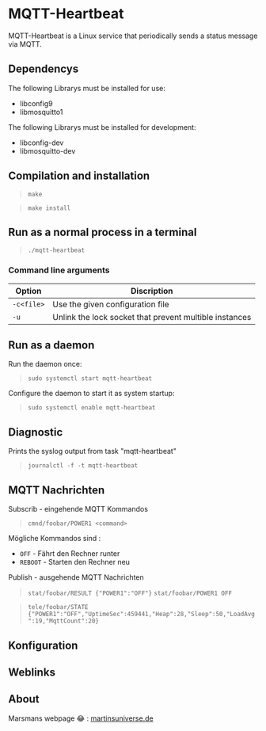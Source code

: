# MQTT-Heartbeat

MQTT-Heartbeat is a Linux service that periodically sends a status message via MQTT. 

## Dependencys

The following Librarys must be installed for use:

* libconfig9
* libmosquitto1

The following Librarys must be installed for development:

* libconfig-dev
* libmosquitto-dev


## Compilation and installation

>`make`

>`make install`

## Run as a normal process in a terminal

>`./mqtt-heartbeat`

### Command line arguments

| Option | Discription |
|-----|-----|
| `-c<file>` | Use the given configuration file |
| `-u` | Unlink the lock socket that prevent multible instances |

## Run as a daemon

Run the daemon once:
>`sudo systemctl start mqtt-heartbeat`

Configure the daemon to start it as system startup:
>`sudo systemctl enable mqtt-heartbeat`  

## Diagnostic

Prints the syslog output from task "mqtt-heartbeat"

>`journalctl -f -t mqtt-heartbeat`

## MQTT Nachrichten

Subscrib - eingehende MQTT Kommandos
>`cmnd/foobar/POWER1 <command>`

Mögliche Kommandos sind :
* `OFF` - Fährt den Rechner runter
* `REBOOT` - Starten den Rechner neu

Publish - ausgehende MQTT Nachrichten 
>`stat/foobar/RESULT {"POWER1":"OFF"}`
>`stat/foobar/POWER1 OFF`

>`tele/foobar/STATE {"POWER1":"OFF","UptimeSec":459441,"Heap":28,"Sleep":50,"LoadAvg":19,"MqttCount":20}`

## Konfiguration


## Weblinks


## About

Marsmans webpage :joy: : [martinsuniverse.de](https://martinsuniverse.de)
